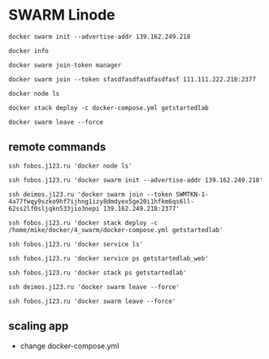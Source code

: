 # SWARM Linode

`docker swarm init --advertise-addr 139.162.249.218`

`docker info`

`docker swarm join-token manager`

`docker swarm join --token sfasdfasdfasdfasdfasf 111.111.222.218:2377`

`docker node ls`

`docker stack deploy -c docker-compose.yml getstartedlab`

`docker swarm leave --force`

## remote commands

`ssh fobos.j123.ru 'docker node ls'`

`ssh fobos.j123.ru 'docker swarm init --advertise-addr 139.162.249.218'`

`ssh deimos.j123.ru 'docker swarm join --token SWMTKN-1-4a77fwqy9szko9hf7ijhng1izy8dmdyex5ge20i1hfkm6qs6ll-62ss2lf0sljqkn533jio3nepi 139.162.249.218:2377'`

`ssh fobos.j123.ru 'docker stack deploy -c /home/mike/docker/4_swarm/docker-compose.yml getstartedlab'`

`ssh fobos.j123.ru 'docker service ls'`

`ssh fobos.j123.ru 'docker service ps getstartedlab_web'`

`ssh fobos.j123.ru 'docker stack ps getstartedlab'`

`ssh deimos.j123.ru 'docker swarm leave --force'`

`ssh fobos.j123.ru 'docker swarm leave --force'`

## scaling app

* change docker-compose.yml
